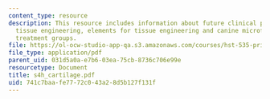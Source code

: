 ```yaml
---
content_type: resource
description: This resource includes information about future clinical practice implementing
  tissue engineering, elements for tissue engineering and canine microfracture study
  treatment groups.
file: https://ol-ocw-studio-app-qa.s3.amazonaws.com/courses/hst-535-principles-and-practice-of-tissue-engineering-fall-2004/741c7baafe7772c043a28d5b127f131f_s4h_cartilage.pdf
file_type: application/pdf
parent_uid: 031d5a0a-e7b6-03ea-75cb-8736c706e99e
resourcetype: Document
title: s4h_cartilage.pdf
uid: 741c7baa-fe77-72c0-43a2-8d5b127f131f
---
```

